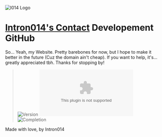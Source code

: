 ![I014 Logo](/resources/favicon.ico)
# [Intron014's Contact](https://me.intron014.com) Developement GitHub

So... Yeah, my Website. Pretty barebones for now, but I hope to make it better in the future (Cuz the domain ain't cheap). If you want to help, it's... greatly appreciated tbh. Thanks for stopping by!

> ![Version](https://img.shields.io/badge/Version-1.0-green?style=flat-square)
> ![Updated](https://img.shields.io/github/last-commit/I014/Intron014.com?style=flat-square)
> ![Completion](https://img.shields.io/badge/Completion-Done-green?style=flat-square)

Made with love, by Intron014
